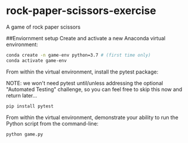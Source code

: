 # rock-paper-scissors-exercise
A game of rock paper scissors

##Enviornment setup
Create and activate a new Anaconda virtual environment:

```sh
conda create -n game-env python=3.7 # (first time only)
conda activate game-env
```

From within the virtual environment, install the pytest package:

NOTE: we won't need pytest until/unless addressing the optional "Automated Testing" challenge,
so you can feel free to skip this now and return later...

```sh
pip install pytest
```

From within the virtual environment, demonstrate your ability to run the Python script from the command-line:

```sh
python game.py
```
